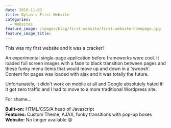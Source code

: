 ```yaml
---
date: 2018-11-03
title: Dylan's First Website
categories:
  - Websites
feature_image: /images/blog/first-website/first-website-homepage.jpg
feature_image_title: 
---
```

<p>
This was my first website and it was a cracker!
</p>
<p>
An experimental single-page application before frameworks were cool. It loaded full screen images with a fade to black transition between pages and these funky menu items that
would move up and down in a 'swoosh'. Content for pages was loaded with ajax and it was totally the future.
</p>
<p>
Unfortunately, it didn't work on mobile at all and Google absolutely hated it! It got zero traffic and I had to move to a more traditional Wordpress site.
</p>
<p>
For shame...
</p>
<p>
<strong>Built-on:</strong> HTML/CSS/A heap of Javascript<br />
<strong>Features: </strong>Custom Theme, AJAX, funky transitions with pop-up boxes<br />
<strong>Website:</strong> No longer available 😟
</p>